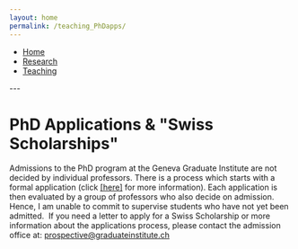```yaml
---
layout: home
permalink: /teaching_PhDapps/
---
```


<nav>
    <ul>
      <li><a href="{% link index.markdown %}">Home</a></li>
      <li><a href="/research/">Research</a></li>
      <li><a href="/teaching/">Teaching</a></li>
    </ul>
</nav>
---

# PhD Applications & "Swiss Scholarships"


Admissions to the PhD program at the Geneva Graduate Institute are not decided by individual professors. There is a process which starts with a formal application (click [[here]][AdmissionsWebsiteLink] for more information). Each application is then evaluated by a group of professors who also decide on admission.
​Hence, I am unable to commit to supervise students who have not yet been admitted.
​
If you need a letter to apply for a Swiss Scholarship or more information about the applications process, please contact the admission office at: prospective@graduateinstitute.ch






<!-- ***************************
     *** LINKS 
     *************************** -->

[AdmissionsWebsiteLink]: https://www.graduateinstitute.ch/admissions/

<!-- note: need to add / at end for the link to work... -->